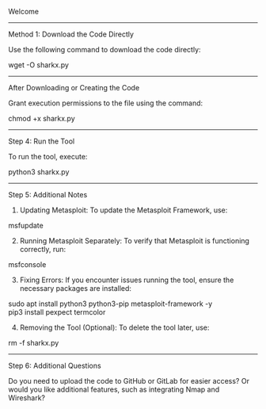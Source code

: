 Welcome


---

Method 1: Download the Code Directly

Use the following command to download the code directly:

wget -O sharkx.py 


---

After Downloading or Creating the Code

Grant execution permissions to the file using the command:

chmod +x sharkx.py


---

Step 4: Run the Tool

To run the tool, execute:

python3 sharkx.py


---

Step 5: Additional Notes

1. Updating Metasploit:
To update the Metasploit Framework, use:

msfupdate


2. Running Metasploit Separately:
To verify that Metasploit is functioning correctly, run:

msfconsole


3. Fixing Errors:
If you encounter issues running the tool, ensure the necessary packages are installed:

sudo apt install python3 python3-pip metasploit-framework -y  
pip3 install pexpect termcolor


4. Removing the Tool (Optional):
To delete the tool later, use:

rm -f sharkx.py




---

Step 6: Additional Questions

Do you need to upload the code to GitHub or GitLab for easier access? Or would you like additional features, such as integrating Nmap and Wireshark?

